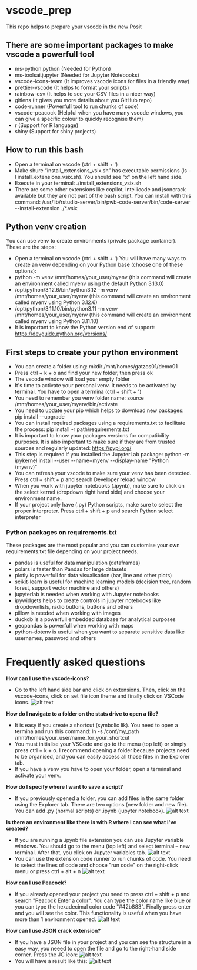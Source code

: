 # **vscode_prep**
This repo helps to prepare your vscode in the new Posit

## There are some important packages to make vscode a powerfull tool
- ms-python.python (Needed for Python)
- ms-toolsai.jupyter (Needed for Jupyter Notebooks)
- vscode-icons-team (It improves vscode icons for files in a friendly way)
- prettier-vscode (It helps to format your scripts)
- rainbow-csv (It helps to see your CSV files in a nicer way)
- gitlens (It gives you more details about you GitHub repo)
- code-runner (Powerfull tool to run chunks of code)
- vscode-peacock (Helpful when you have many vscode windows, you can give a specific colour to quickly recognise them)
- r (Support for R language)
- shiny (Support for shiny projects)

## How to run this bash
- Open a terminal on vscode (ctrl + shift + ')
- Make shure “install_extensions_vsix.sh” has executable permissions (ls -l install_extensions_vsix.sh). You should see "x" on the left hand side.
- Execute in your terminal: ./install_extensions_vsix.sh
- There are some other extensions like copilot, intellicode and jsoncrack available but they are not part of the bash script. You can install with this command: /usr/lib/rstudio-server/bin/pwb-code-server/bin/code-server --install-extension ./*.vsix

## Python venv creation
You can use venv to create environments (private package container). These are the steps:
- Open a terminal on vscode (ctrl + shift + ')
You will have many ways to create an venv depending on your Python base (choose one of these options):
- python -m venv /mnt/homes/your_user/myenv (this command will create an environment called myenv using the default Python 3.13.0)
- /opt/python/3.12.6/bin/python3.12 -m venv /mnt/homes/your_user/myenv (this command will create an environment called myenv using Python 3.12.6)
- /opt/python/3.11.10/bin/python3.11 -m venv /mnt/homes/your_user/myenv (this command will create an environment called myenv using Python 3.11.10)
- It is important to know the Python version end of support: https://devguide.python.org/versions/

## First steps to create your python environment
- You can create a folder using: mkdir /mnt/homes/gatzos01/demo01
- Press ctrl + k + o and find your new folder, then press ok
- The vscode window will load your empty folder
- It's time to activate your personal venv. It needs to be activated by terminal. You have to open a termina (ctrl + shift + ')
- You need to remember you venv folder name: source /mnt/homes/your_user/myenv/bin/activate
- You need to update your pip which helps to download new packages: pip install --upgrade
- You can install required packages using a requirements.txt to facilitate the process: pip install -r path/requirements.txt
- It is important to know your packages versions for compatibility purposes. It is also important to make sure if they are from trusted sources and regularly updated: https://pypi.org/
- This step is required if you installed the JupyterLab package: python -m ipykernel install --user --name=myenv --display-name "Python (myenv)"
- You can refresh your vscode to make sure your venv has been detected. Press ctrl + shift + p and search Developer reload window
- When you work with jupyter notebooks (.ipynb), make sure to click on the select kernel (dropdown right hand side) and choose your environment name.
- If your project only have (.py) Python scripts, make sure to select the proper interpreter. Press ctrl + shift + p and search Python select interpreter

### Python packages on requirements.txt
These packages are the most popular and you can customise your own requirements.txt file depending on your project needs.
- pandas is useful for data manipulation (dataframes)
- polars is faster than Pandas for large datasets
- plotly is powerfull for data visualisation (bar, line and other plots)
- scikit-learn is useful for machine learning models (decision tree, random forest, support vector machine and others)
- jupyterlab is needed when working with Jupyter notebooks
- ipywidgets helps to create controls in jupyter notebooks like dropdownlists, radio buttons, buttons and others
- pillow is needed when working with images
- duckdb is a powerfull embedded database for analytical purposes
- geopandas is powerfull when working with maps
- python-dotenv is useful when you want to separate sensitive data like usernames, password and others

# Frequently asked questions
**How can I use the vscode-icons?**
- Go to the left hand side bar and click on extensions. Then, click on the vscode-icons, click on set file icon theme and finally click on VSCode icons.
![alt text](./img/image-6.png)

**How do I navigate to a folder on the stats drive to open a file?**
- It is easy if you create a shortcut (symbolic lik). You need to open a termina and run this command: ln -s /conf/my_path /mnt/homes/your_user/name_for_your_shortcut
- You must initialise your VSCode and go to the menu (top left) or simply press ctrl + k + o. I recommend opening a folder because projects need to be organised, and you can easily access all those files in the Explorer tab.
- If you have a venv you have to open your folder, open a terminal and activate your venv.

**How do I specify where I want to save a script?**
- If you previously opened a folder, you can add files in the same folder using the Explorer tab. There are two options (new folder and new file). You can add .py (normal scripts) or .ipynb (jupyter notebook).
![alt text](./img/image.png)

**Is there an environment like there is with R where I can see what I've created?**
- If you are running a .ipynb file extension you can use Jupyter variable windows. You should go to the menu (top left) and select terminal – new terminal. After that, you click on Jupyter variables tab.
![alt text](./img/image-1.png)
- You can use the extension code runner to run chunks of code. You need to select the lines of code and choose "run code" on the right-click menu or press ctrl + alt + n
![alt text](./img/image-2.png)

**How can I use Peacock?**
- If you already opened your project you need to press ctrl + shift + p and search "Peacock Enter a color". You can type the color name like blue or you can type the hexadecimal color code "#42b883". Finally press enter and you will see the color. This functionality is useful when you have more than 1 environment opened.
![alt text](./img/image-3.png)

**How can I use JSON crack extension?**
- If you have a JSON file in your project and you can see the structure in a easy way, you neeed to open the file and go to the right-hand side corner. Press the JC icon:
![alt text](./img/image-4.png)
- You will have a result like this:
![alt text](./img/image-5.png)
